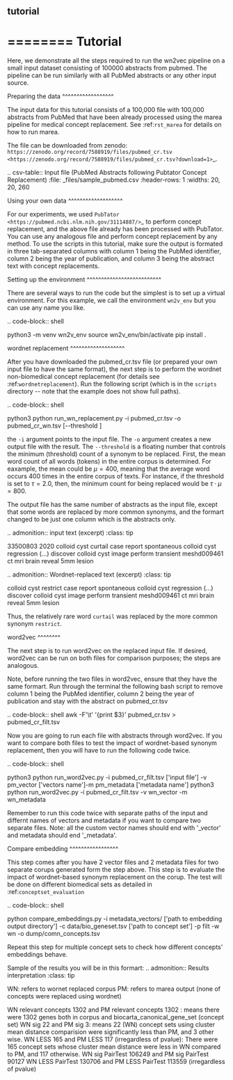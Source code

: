 ## tutorial

========
Tutorial
========

Here, we demonstrate all the steps required to run the wn2vec pipeline on a small input dataset consisting of
100000 abstracts from pubmed. The pipeline can be run similarly with all PubMed abstracts or any other input source.

Preparing the data
^^^^^^^^^^^^^^^^^^

The input data for this tutorial consists of a 100,000 file with 100,000 abstracts from PubMed that have been already
processed using the marea pipeline for medical concept replacement. See :ref:`rst_marea` for details on how to 
run marea.

The file can be downloaded from zenodo: `https://zenodo.org/record/7588919/files/pubmed_cr.tsv <https://zenodo.org/record/7588919/files/pubmed_cr.tsv?download=1>`_.


.. csv-table:: Input file (PubMed Abstracts following Pubtator Concept Replacement)
   :file: _files/sample_pubmed.csv
   :header-rows: 1
   :widths: 20, 20, 260



Using your own data 
^^^^^^^^^^^^^^^^^^^

For our experiments, we used `PubTator <https://pubmed.ncbi.nlm.nih.gov/31114887/>`_ to perform concept replacement, and the above file already 
has been processed with PubTator. You can use any analogous file and perform concept replacement by any method. To use the scripts in this tutorial,
make sure the output is formated in three tab-separated columns with column 1 being the PubMed identifier, column 2 being the year of publication, and column 3 being the 
abstract text with concept replacements. 

Setting up the environment
^^^^^^^^^^^^^^^^^^^^^^^^^^

There are several ways to run the code but the simplest is to set up a virtual environment. For this example, we call the environment ``wn2v_env`` but you can use any name you like.

.. code-block:: shell

   python3 -m venv wn2v_env
   source wn2v_env/bin/activate
   pip install .



wordnet replacement
^^^^^^^^^^^^^^^^^^^

After you have downloaded the pubmed_cr.tsv file (or prepared your own input file to have the same format),
the next step is to perform the wordnet non-biomedical concept replacement (for details see :ref:`wordnetreplacement`). Run the following script (which is in
the ``scripts`` directory -- note that the example does not show full paths).


.. code-block:: shell
   
   python3  python run_wn_replacement.py -i pubmed_cr.tsv -o pubmed_cr_wn.tsv [--threshold <float>]

the `-i` argument points to the input file. The ``-o`` argument creates a new output file with the result. The ``--threshold`` is a floating number that controls
the minimum (threshold) count of a synonym to be replaced. First, the mean word count of all words (tokens) in the entire corpus is determined. For eaxample, the mean could be 
$\mu = 400$, meaning that the average word occurs 400 times in the entire corpus of texts. For instance, if  the threshold is set to $\tau = 2.0$, then, the minimum count for being replaced 
would be $\tau\cdot \mu = 800$.

The output file has the same number of abstracts as the input file, except that some words are replaced by more common synonyms, and the formart changed to be just one column which is the abstracts only. 



.. admonition:: input text (excerpt)
   :class: tip

   33500803	2020	colloid cyst curtail case report spontaneous colloid cyst regression (...) discover colloid cyst image perform transient meshd009461 ct mri brain reveal 5mm lesion 
   


.. admonition:: Wordnet-replaced text (excerpt)
   :class: tip

   colloid cyst restrict case report spontaneous colloid cyst regression (...) discover colloid cyst image perform transient meshd009461 ct mri brain reveal 5mm lesion
   
   
Thus, the relatively rare word ``curtail`` was replaced by the more common synonym ``restrict``.


word2vec
^^^^^^^^

The next step is to run word2vec on the replaced input file. If desired, word2vec can be run on both files for comparison purposes; the steps are analogous.

Note, before running the two files in word2vec, ensure that they have the same formart. 
Run through the terminal the following bash script to remove column 1 being the PubMed identifier, column 2 being the year of publication and stay with the abstract on pubmed_cr.tsv 

.. code-block:: shell
   awk -F'\t' '{print $3}' pubmed_cr.tsv > pubmed_cr_filt.tsv

Now you are going to run each file with abstracts through word2vec. If you want to compare both files to test the impact of wordnet-based synonym replacement, 
then you will have to run the following code twice. 


.. code-block:: shell

   python3  python run_word2vec.py -i pubmed_cr_filt.tsv ['input file'] -v pm_vector ['vectors name']-m pm_metadata ['metadata name']
   python3  python run_word2vec.py -i pubmed_cr_filt.tsv  -v wn_vector -m wn_metadata 


Remember to run this code twice with separate paths of the input and differnt names of vectors and metadata if you want to compare two separate files.
Note: all the custom vector names should end with '_vector' and metadata should end '_metadata'.


Compare embedding
^^^^^^^^^^^^^^^^^

This step comes after you have 2 vector files and 2 metadata files for two separate corups generated form the step above.
This step is to evaluate the impact of wordnet-based synonym replacement on the corup. 
The test will be done on different biomedical sets as detailed in :ref:`conceptset_evaluation`


.. code-block:: shell

   python  compare_embeddings.py -i metadata_vectors/ ['path to embedding output directory'] -c data/bio_geneset.tsv ['path to concept set'] -p filt  -w wn -o dump/comn_concepts.tsv


Repeat this step for multiple concept sets to check how different concepts' embeddings behave. 

Sample of the results you will be in this formart: 
.. admonition:: Results interpretation 
   :class: tip

   WN: refers to wornet replaced corpus
   PM: refers to marea output (none of concepts were replaced using wordnet)

   WN relevant concepts 1302 and PM relevant concepts 1302 : means there were 1302 genes both in corpus and biocarta_canonical_gene_set (concept set)
   WN sig 22 and PM sig 3: means 22 (WN) concept sets using cluster mean distance comparision were significantly less than PM, and 3 other wise. 
   WN LESS  165 and PM LESS 117 (irregardless of pvalue): There were 165 concept sets whose cluster mean distance were less in WN compared to PM, and 117 otherwise.
   WN sig PairTest 106249 and PM sig PairTest 90127
   WN LESS PairTest 130706 and PM LESS PairTest 113559 (irregardless of pvalue)

